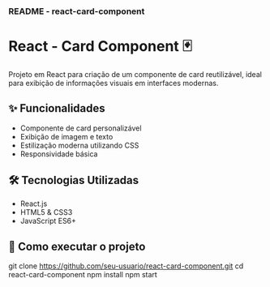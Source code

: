### README - react-card-component

# React - Card Component 🃏

Projeto em React para criação de um componente de card reutilizável, ideal para exibição de informações visuais em interfaces modernas.

## ✨ Funcionalidades

- Componente de card personalizável
- Exibição de imagem e texto
- Estilização moderna utilizando CSS
- Responsividade básica

## 🛠️ Tecnologias Utilizadas

- React.js
- HTML5 & CSS3
- JavaScript ES6+

## 🚀 Como executar o projeto

git clone https://github.com/seu-usuario/react-card-component.git
cd react-card-component
npm install
npm start
